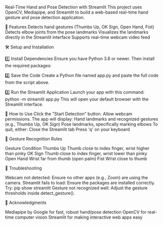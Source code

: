 Real-Time Hand and Pose Detection with Streamlit
This project uses OpenCV, Mediapipe, and Streamlit to build a web-based real-time hand gesture and pose detection application.

🎯 Features
Detects hand gestures (Thumbs Up, OK Sign, Open Hand, Fist)
Detects elbow joints from the pose landmarks
Visualizes the landmarks directly in the Streamlit interface
Supports real-time webcam video feed

🛠️ Setup and Installation

1️⃣ Install Dependencies
Ensure you have Python 3.8 or newer. Then install the required packages:

2️⃣ Save the Code
Create a Python file named app.py and paste the full code from the script above.

3️⃣ Run the Streamlit Application
Launch your app with this command: python -m streamlit app.py
This will open your default browser with the Streamlit interface.

🔧 How to Use
Click the "Start Detection" button.
Allow webcam permissions.
The app will display:
Hand landmarks and recognized gestures (e.g., Thumbs Up, OK Sign)
Pose landmarks, specifically marking elbows
To quit, either:
Close the Streamlit tab
Press 'q' on your keyboard

🤖 Gesture Recognition Rules

Gesture
Condition
Thumbs Up
Thumb close to index finger, wrist higher than pinky
OK Sign
Thumb close to index finger, wrist lower than pinky
Open Hand
Wrist far from thumb (open palm)
Fist
Wrist close to thumb


🧠 Troubleshooting

Webcam not detected: Ensure no other apps (e.g., Zoom) are using the camera.
Streamlit fails to load: Ensure the packages are installed correctly. Try: pip show streamlit
Gesture not recognized well: Adjust the gesture thresholds inside detect_gesture().

📌 Acknowledgments

Mediapipe by Google for fast, robust hand/pose detection
OpenCV for real-time computer vision
Streamlit for making interactive web apps easy
